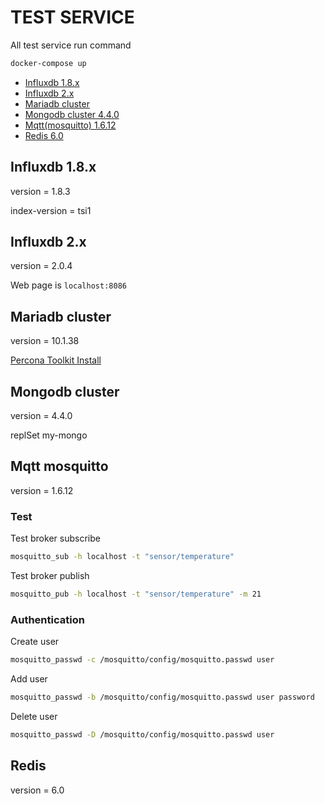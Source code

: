 # TEST SERVICE
All test service run command
```sh
docker-compose up
```
- [Influxdb 1.8.x](#influxdb-1.8.x)
- [Influxdb 2.x](#influxdb-2.x)
- [Mariadb cluster](#mariadb-cluster)
- [Mongodb cluster 4.4.0](#mongodb-cluster)
- [Mqtt(mosquitto) 1.6.12](#mqtt-mosquitto)
- [Redis 6.0](#redis)

## Influxdb 1.8.x

version = 1.8.3

index-version = tsi1

## Influxdb 2.x

version = 2.0.4

Web page is `localhost:8086`

## Mariadb cluster

version = 10.1.38

[Percona Toolkit Install](https://www.percona.com/doc/percona-repo-config/installing.html)

## Mongodb cluster

version = 4.4.0

replSet my-mongo

## Mqtt mosquitto

version = 1.6.12

### Test

Test broker subscribe
```sh
mosquitto_sub -h localhost -t "sensor/temperature"
```

Test broker publish
```sh
mosquitto_pub -h localhost -t "sensor/temperature" -m 21
```

### Authentication

Create user
```sh
mosquitto_passwd -c /mosquitto/config/mosquitto.passwd user
```

Add user
```sh
mosquitto_passwd -b /mosquitto/config/mosquitto.passwd user password
```

Delete user
```sh
mosquitto_passwd -D /mosquitto/config/mosquitto.passwd user
```

## Redis

version = 6.0